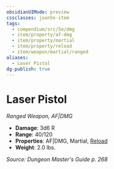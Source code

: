 ```yaml
---
obsidianUIMode: preview
cssclasses: json5e-item
tags:
  - compendium/src/5e/dmg
  - item/property/af-dmg
  - item/property/martial
  - item/property/reload
  - item/weapon/martial/ranged
aliases:
  - Laser Pistol
dg-publish: true
---
```

# Laser Pistol
*Ranged Weapon, AF|DMG*  

- **Damage**: 3d6 R
- **Range**: 40/120
- **Properties**: AF|DMG, Martial, [Reload](/3-Mechanics/CLI/rules/item-properties.md#Reload)
- **Weight**: 2.0 lbs.

*Source: Dungeon Master's Guide p. 268*